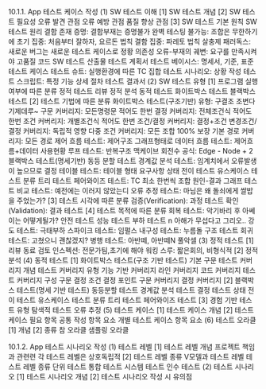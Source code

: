 10.1.1. App 테스트 케이스 작성
(1) SW 테스트 이해
  [1] SW 테스트 개념
  [2] SW 테스트 필요성
    오류 발견 관점
    오류 예방 관점
    품질 향상 관점
  [3] SW 테스트 기본 원칙
    SW 테스트 원리
      결함 존재 증명: 결함부재는 증명불가
      완벽 테스팅 불가능: 조합은 무한하기에
      초기 집중: 처음부터 잘하자, 요르돈 법칙
      결함 집중: 파레토 법칙
      살충제 패러독스: 새로운 버그는 새로운 테스트 케이스로
      정황 의존성
      오류-부재의 궤변: 요구를 만족시켜야 고품질 코드
    SW 테스트 산출물
      테스트 계획서
      테스트 베이시스: 명세서, 기준, 표준
      테스트 케이스
      테스트 슈트: 실행환경에 따른 TC 집합
      테스트 시나리오: 상황 작성
      테스트 스크립트: 특정 기능 상세 절차
      테스트 결과서
(2) SW 테스트 유형
  [1] 프로그램 실행 여부에 따른 분류
    정적 테스트
      리뷰 정적 분석
    동적 테스트
      화이트박스 테스트
      블랙박스 테스트
  [2] 테스트 기법에 따른 분류
    화이트박스 테스트(구조기반)
      유형: 구결조 조변다 기제데루~
        구문 커버리지: 모든명령문 적어도 한번
        결정 커버리지: 전체조건식 적어도 한번 
        조건 커버리지: 개별조건식 적어도 한번
        조건/결정 커버리지: 결정+조건
        변경조건/결정 커버리지: 독립적 영향
        다중 조건 커버리지: 모든 조합 100% 보장
        기본 경로 커버리지: 모든 경로
        제어 흐름 테스트: 제어구조 그래프형태로
        데이터 흐름 테스트: 제어흐름+데이터 사용현황
        루프 테스트: 반복구조
      맥케이브 회전수 공식: Edge - Node + 2
    블랙박스 테스트(명세기반)
      동등 분할 테스트
      경계값 분석 테스트: 임계치에서 오류발생이 높으므로
      결정 테이블 테스트: 테이블 형태 요구사항
      상태 전이 테스트
      유스케이스 테스트
      분류 트리 테스트
      페어와이즈 테스트: TC 최소 한번씩 조합
      원인-결과 그래프 테스트
      비교 테스트: 예전에는 이러지 않았는디
      오류 추정 테스트: 마님은 왜 돌쇠에게 쌀밥을 주었는가?
  [3] 테스트 시각에 따른 분류
    검증(Verification): 과정 테스트
    확인(Validation): 결과 테스트
  [4] 테스트 목적에 따른 분류
    회복 테스트: 악기바리 후 아쎄이는 어떻게될가?
    안전 테스트
    성능 테스트
      부하 테스트 n 아해가 무섭다고 그리오..
      강도 테스트: 극태부하
      스파이크 테스트: 임펄스
      내구성 테스트: 누름돌
    구조 테스트
    회귀 테스트: 고쳤으니 괜찮겠지?
    병행 테스트: 아반떼, 아반떼N 풀악셀
(3) 정적 테스트
  [1] 리뷰
    동료 검토
    인스펙션: 전문가팀,초기에 해야
    워킹 스루: 짧은회의, 비형식적
  [2] 정적 분석
(4) 동적 테스트
  [1] 화이트박스 테스트(구조 기반 테스트)
    기본 구문
    테스트 커버리지 개념
    테스트 커버리지 유형
      기능 기반 커버리지
      라인 커버리지
      코드 커버리지
    테스트 커버리지 구성
      구문
      결정
      조건
      결정 포인트
    구문 커버리지
    결정 커버리지
  [2] 블랙박스 테스트(명세 기반 테스트)
    동등분할 테스트
    경계값 분석 테스트
    결정 테스트
    상태 전이 테스트
    유스케이스 테스트
    분류 트리 테스트
    페어와이즈 테스트
  [3] 경험 기반 테스트
    유형
      탐색적 테스트
      오류 추정
(5) 테스트 케이스
  [1] 테스트 케이스 개념
  [2] 테스트 케이스 필요 항목
    공통 작성 항목 요소
    개별 테스트 케이스 항목 요소
(6) 테스트 오라클
  [1] 개념
  [2] 종류
    참 오라클
    샘플링 오라클

10.1.2. App 테스트 시나리오 작성
(1) 테스트 레벨
  [1] 테스트 레벨 개념
    프로젝트 책임과 관련련
    각 테스트 레벨은 상호독립적
  [2] 테스트 레벨 종류
    V모델과 테스트 레벨
    테스트 레벨 종류
      단위 테스트
      통합 테스트
      시스템 테스트
      인수 테스트
(2) 테스트 시나리오
  [1] 테스트 시나리오 개념
  [2] 테스트 시나리오 작성 시 유의점